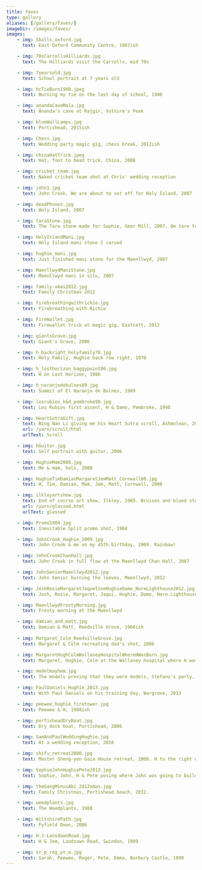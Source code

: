 ```yaml
---
title: faves
type: gallery
aliases: [/gallery/faves/]
imageDir: /images/faves/
images:
    - img: 5balls_oxford.jpg
      text: East Oxford Community Centre, 1987ish

    - img: 70sCarrollsHilliards.jpg
      text: The Hilliards visit the Carrolls, mid 70s

    - img: 7yearsold.jpg
      text: School portrait at 7 years old

    - img: hcTieBurn1980.jpeg
      text: Burning my tie on the last day of school, 1980

    - img: anandaCaveMala.jpg
      text: Ānanda's cave at Rajgir, Vulture's Peak

    - img: blueWallLamps.jpg
      text: Portishead, 2015ish

    - img: Chess.jpg
      text: Wedding party magic gig, chess break, 2012ish

    - img: chinaHatTrick.jpeg
      text: Hat, foot to head trick, China, 2008

    - img: cricket_team.jpg
      text: Naked cricket team shot at Chris' wedding reception

    - img: john1.jpg
      text: John Crook. We are about to set off for Holy Island, 2007

    - img: deadPhones.jpg
      text: Holy Island, 2007

    - img: taraStone.jpg
      text: The Tara stone made for Sophie, Gear Mill, 2007. Om tare tutarre ture svaha

    - img: HolyIslandMani.jpg
      text: Holy Island mani stone I carved

    - img: hughie_mani.jpg
      text: Just finished mani stone for the Maenllwyd, 2007

    - img: MaenllwydManiStone.jpg
      text: Maenllwyd mani in situ, 2007

    - img: family-xmas2012.jpg
      text: Family Christmas 2012

    - img: firebreathingwithrichie.jpg
      text: Firebreathing with Richie

    - img: FireWallet.jpg
      text: Firewallet trick at magic gig, Eastcott, 2012

    - img: giantsGrave.jpg
      text: Giant's Grave, 2006

    - img: h_backright_holyfamily70.jpg
      text: Holy Family, Hughie back row right, 1970

    - img: h_losthorizon_baggypoint86.jpg
      text: H on Lost Horizon, 1986

    - img: h_naranjodebulnes89.jpg
      text: Summit of El Naranjo de Bulnes, 1989

    - img: losrubios_h&d_pembroke98.jpg
      text: Los Rubios first ascent, H & Damo, Pembroke, 1998

    - img: HeartSutraGift.jpg
      text: Bing Nan Li giving me his Heart Sutra scroll, Ashmolean, 2014
      url: /yarn/scroll/html
      urlText: Scroll

    - img: hGuitar.jpg
      text: Self portrait with guitar, 2006

    - img: HughieMam2008.jpg
      text: Me & mam, hols, 2008

    - img: HughieTimDamianMargaretJemMatt_Cornwall08.jpg
      text: H, Tim, Damian, Mam, Jem, Matt, Cornwall, 2008

    - img: ilkleyartshow.jpg
      text: End of course art show, Ilkley, 1985. Bruises and blood stains still visible from the 'glassed' incident
      url: /yarn/glassed.html
      urlText: glassed

    - img: Promo1984.jpg
      text: Inevitable Split promo shot, 1984

    - img: JohnCrook_Hughie_2009.jpg
      text: John Crook & me on my 45th birthday, 2009. Rainbow!

    - img: JohnCrookChanHall.jpg
      text: John Crook in full flow at the Maenllwyd Chan Hall, 2007

    - img: JohnSeniorMaenllwyd2012.jpg
      text: John Senior burning the leaves, Maenllwyd, 2012

    - img: JoshRosieMargaretJaquelineHughieDamo_NoreLighthouse2012.jpg
      text: Josh, Rosie, Margaret, Jaqui, Hughie, Damo, Nore Lighthouse, 2012

    - img: MaenllwydFrostyMorning.jpg
      text: Frosty morning at the Maenllwyd

    - img: damian_and_matt.jpg
      text: Damian & Matt, Reedville Grove, 1960ish
      
    - img: Margaret_Colm_ReedvilleGrove.jpg
      text: Margaret & Colm recreating dad's shot, 2006

    - img: MargaretHughColmWallaseyHospitalWhereHWasBorn.jpg
      text: Margaret, Hughie, Colm at the Wallasey hospital where H was born, 2006

    - img: modelmayhem.jpg
      text: The models proving that they were models, Stefano's party, snowed in, just after mantrasphere was released, 2010

    - img: PaulDaniels_Hughie_2013.jpg
      text: With Paul Daniels on his training day, Wargrave, 2013

    - img: peewee_hughie_firetower.jpg
      text: Peewee & H, 1988ish

    - img: portisheadDryBoat.jpg
      text: Dry dock boat, Portishead, 2006

    - img: SamAndPaulWeddingHughie.jpg
      text: At a wedding reception, 2016

    - img: shifu_retreat2000.jpg
      text: Master Sheng-yen Gaia House retreat, 2000. H to the right of John.

    - img: SophieJohnHughiePete2012.jpg
      text: Sophie, John, H & Pete posing where John was going to build a Chan Hall. Winterhead, 2012

    - img: theGangMinusAbi_2012xmas.jpg
      text: Family Christmas, Portishead beach, 2012.

    - img: weedplants.jpg
      text: The Weedplants, 1988

    - img: WiltshirePath.jpg
      text: Fyfield Down, 2006

    - img: H-J-LansdownRoad.jpg
      text: H & Jem, Landsown Road, Swindon, 1999

    - img: sr_p_rog_pt_m.jpg
      text: Sarah, Peewee, Roger, Pete, Emma, Barbury Castle, 1999
---
```


